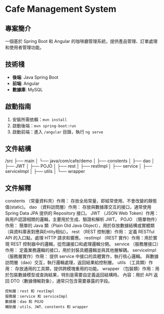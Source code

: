 # Cafe Management System

## 專案簡介
一個基於 Spring Boot 和 Angular 的咖啡廳管理系統，提供產品管理、訂單處理和使用者管理功能。

## 技術棧
- **後端**: Java Spring Boot
- **前端**: Angular
- **數據庫**: MySQL

## 啟動指南
1. 安裝所需依賴：`mvn install`
2. 啟動後端：`mvn spring-boot:run`
3. 啟動前端：進入 `/angular` 目錄，執行 `ng serve`

## 文件結構
/src
├── main
│   └── java/com/cafe/demo
│       ├── constents
│       ├── dao
│       ├── JWT
│       ├── POJO
│       ├── rest
│       ├── restImpl
│       ├── service
│       ├── serviceImpl
│       ├── utils
│       └── wrapper


## 文件解釋
  constents （常量資料夾）作用： 存放全局常量，即經常使用、不會改變的靜態值(static)。
  dao （資料訪問層）作用： 存放與數據庫交互的接口，通常使用 Spring Data JPA 提供的 Repository 接口。
  JWT （JSON Web Token）作用： 與用戶認證相關的邏輯，主要用於生成、驗證和解析 JWT。
  POJO （簡單物件）作用： 簡單的 Java 類（Plain Old Java Object），用於存放數據結構或實體類（與資料庫表對應與Entity相似）。
  rest （REST 控制層）作用： 定義 RESTful API 的入口點，處理 HTTP 請求和響應。
  restImpl （REST 實作）作用：用於實現 REST 控制器中的邏輯，從而讓接口和處理邏輯分開。
  service （服務層接口）作用： 定義業務邏輯的接口，用於封裝具體邏輯並與其他層解耦。
  serviceImpl （服務層實作）作用： 提供 service 中接口的具體實作，執行核心邏輯。
  與數據訪問層（dao）交互，執行邏輯處理，返回結果給控制層。
  utils （工具類）作用： 存放通用的工具類，提供跨模塊重用的功能。
  wrapper （包裝類）作用：用於包裝數據模型或查詢結果，特別是需要自定義返回結構時。
  內容：用於 API 返回 DTO（數據傳輸對象），通常只包含需要暴露的字段。

    控制層：rest 和 restImpl
    服務層：service 和 serviceImpl
    數據層：dao 和 POJO
    輔助層：utils、JWT、constents 和 wrapper

